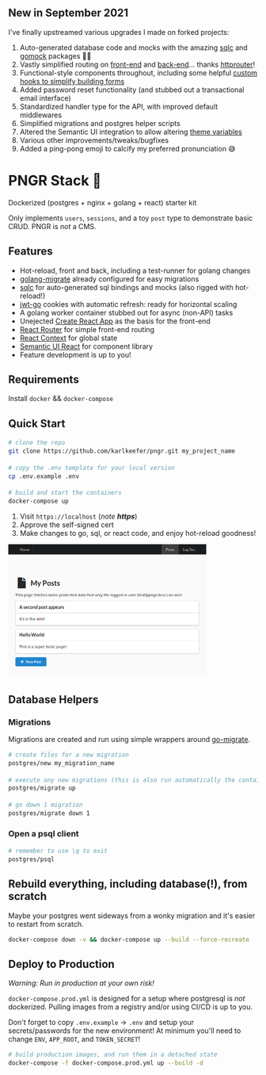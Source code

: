 ## New in September 2021
I've finally upstreamed various upgrades I made on forked projects:

1) Auto-generated database code and mocks with the amazing [sqlc](https://github.com/kyleconroy/sqlc) and [gomock](https://github.com/golang/mock) packages 🙇‍♂️
2) Vastly simplified routing on [front-end](./react/src/Routes/Routes.js) and [back-end](./golang/server/routes.go)... thanks [httprouter](github.com/julienschmidt/httprouter)!
3) Functional-style components throughout, including some helpful [custom hooks to simplify building forms](./react/src/Routes/Posts/PostForm.js)
4) Added password reset functionality (and stubbed out a transactional email interface)
5) Standardized handler type for the API, with improved default middlewares
6) Simplified migrations and postgres helper scripts
7) Altered the Semantic UI integration to allow altering [theme variables](https://react.semantic-ui.com/theming/)
8) Various other improvements/tweaks/bugfixes
9) Added a ping-pong emoji to calcify my preferred pronunciation 😅

# PNGR Stack 🏓
Dockerized (postgres + nginx + golang + react) starter kit

Only implements `users`, `sessions`, and a toy `post` type to demonstrate basic CRUD. PNGR is _not_ a CMS.

## Features
- Hot-reload, front and back, including a test-runner for golang changes
- [golang-migrate](https://github.com/golang-migrate/migrate) already configured for easy migrations
- [sqlc](https://github.com/kyleconroy/sqlc) for auto-generated sql bindings and mocks (also rigged with hot-reload!)
- [jwt-go](https://github.com/dgrijalva/jwt-go) cookies with automatic refresh: ready for horizontal scaling
- A golang worker container stubbed out for async (non-API) tasks
- Unejected [Create React App](https://github.com/facebookincubator/create-react-app) as the basis for the front-end
- [React Router](https://github.com/ReactTraining/react-router) for simple front-end routing
- [React Context](https://reactjs.org/docs/context.html) for global state
- [Semantic UI React](https://react.semantic-ui.com/) for component library
- Feature development is up to you!

## Requirements
Install `docker` && `docker-compose`

## Quick Start
```bash
# clone the repo
git clone https://github.com/karlkeefer/pngr.git my_project_name

# copy the .env template for your local version
cp .env.example .env

# build and start the containers
docker-compose up
```
1) Visit `https://localhost` (*note **https***)
2) Approve the self-signed cert
3) Make changes to go, sql, or react code, and enjoy hot-reload goodness!

<img src="./docs/demo.png" width="400"/>

## Database Helpers

### Migrations
Migrations are created and run using simple wrappers around [go-migrate](https://github.com/golang-migrate/migrate).

```bash
# create files for a new migration
postgres/new my_migration_name

# execute any new migrations (this is also run automatically the container is created)
postgres/migrate up

# go down 1 migration
postgres/migrate down 1
```

### Open a psql client
```bash
# remember to use \q to exit
postgres/psql
```

## Rebuild everything, including database(!), from scratch
Maybe your postgres went sideways from a wonky migration and it's easier to restart from scratch.
```bash
docker-compose down -v && docker-compose up --build --force-recreate
```

## Deploy to Production
*Warning: Run in production at your own risk!*

`docker-compose.prod.yml` is designed for a setup where postgresql is _not_ dockerized. Pulling images from a registry and/or using CI/CD is up to you.

Don't forget to copy `.env.example` -> `.env` and setup your secrets/passwords for the new environment!
At minimum you'll need to change `ENV`, `APP_ROOT`, and `TOKEN_SECRET`!

```bash
# build production images, and run them in a detached state
docker-compose -f docker-compose.prod.yml up --build -d
```
